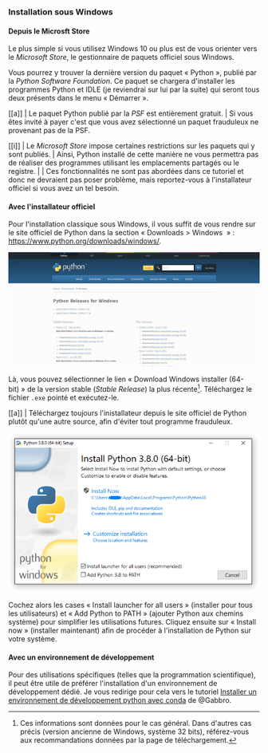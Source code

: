 ### Installation sous Windows

#### Depuis le Microsft Store

Le plus simple si vous utilisez Windows 10 ou plus est de vous orienter vers le _Microsoft Store_, le gestionnaire de paquets officiel sous Windows.

Vous pourrez y trouver la dernière version du paquet « Python », publié par la _Python Software Foundation_.
Ce paquet se chargera d'installer les programmes Python et IDLE (je reviendrai sur lui par la suite) qui seront tous deux présents dans le menu « Démarrer ».

[[a]]
| Le paquet Python publié par la _PSF_ est entièrement gratuit.
| Si vous êtes invité à payer c'est que vous avez sélectionné un paquet frauduleux ne provenant pas de la PSF.

[[i]]
| Le _Microsoft Store_ impose certaines restrictions sur les paquets qui y sont publiés.
| Ainsi, Python installé de cette manière ne vous permettra pas de réaliser des programmes utilisant les emplacements partagés ou le registre.
|
| Ces fonctionnalités ne sont pas abordées dans ce tutoriel et donc ne devraient pas poser problème, mais reportez-vous à l'installateur officiel si vous avez un tel besoin.

#### Avec l'installateur officiel

Pour l'installation classique sous Windows, il vous suffit de vous rendre sur le site officiel de Python dans la section « Downloads > Windows  » : <https://www.python.org/downloads/windows/>.

![Page des téléchargements.](img/download_windows.png)

Là, vous pouvez sélectionner le lien « Download Windows installer (64-bit) » de la version stable (_Stable Release_) la plus récente[^versions].
Téléchargez le fichier `.exe` pointé et exécutez-le.

[^versions]: Ces informations sont données pour le cas général. Dans d'autres cas précis (version ancienne de Windows, système 32 bits), référez-vous aux recommandations données par la page de téléchargement.

[[a]]
| Téléchargez toujours l'inistallateur depuis le site officiel de Python plutôt qu'une autre source, afin d'éviter tout programme frauduleux.

![Installation de Python](img/win_installer.png)

Cochez alors les cases « Install launcher for all users » (installer pour tous les utilisateurs) et « Add Python to PATH » (ajouter Python aux chemins système) pour simplifier les utilisations futures.
Cliquez ensuite sur « Install now » (installer maintenant) afin de procéder à l'installation de Python sur votre système.

#### Avec un environnement de développement

Pour des utilisations spécifiques (telles que la programmation scientifique), il peut être utile de préférer l'installation d'un environnement de développement dédié.
Je vous redirige pour cela vers le tutoriel [Installer un environnement de développement python avec conda](https://zestedesavoir.com/tutoriels/1448/installer-un-environnement-de-developpement-python-avec-conda/) de @Gabbro.
